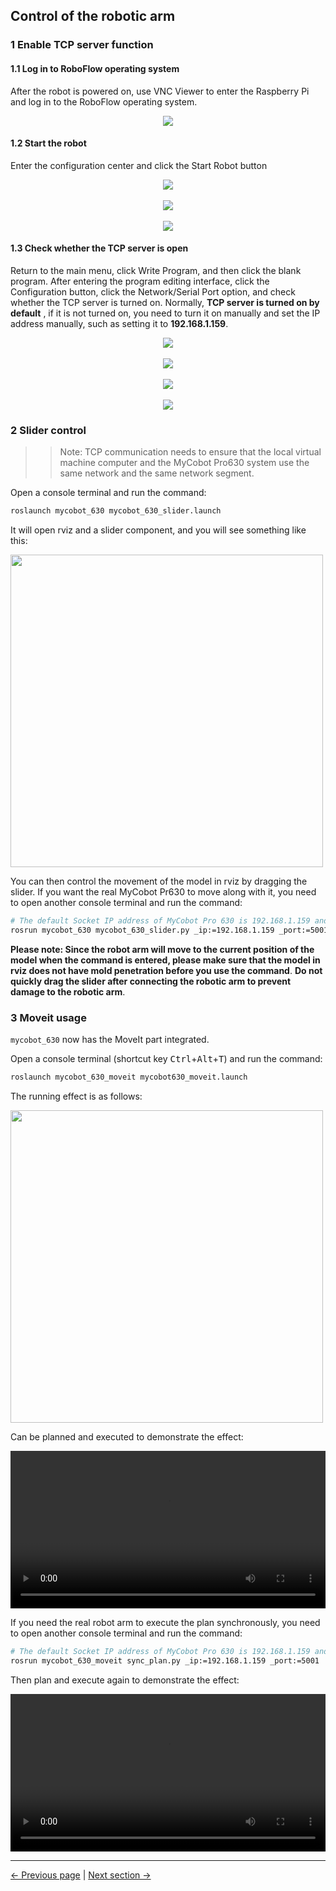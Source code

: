 ## Control of the robotic arm

### 1 Enable TCP server function

#### 1.1 Log in to RoboFlow operating system

After the robot is powered on, use VNC Viewer to enter the Raspberry Pi and log in to the RoboFlow operating system.

<div align=center><img src="../../resources/11-ApplicationBaseROS/robotflow1.png"></div>

#### 1.2 Start the robot

Enter the configuration center and click the Start Robot button

<div align=center><img src="../../resources/11-ApplicationBaseROS/robotflow2.png"></div>
<br>
<div align=center><img src="../../resources/11-ApplicationBaseROS/robotflow3.png"></div>
<br>
<div align=center><img src="../../resources/11-ApplicationBaseROS/robotflow4.png"></div>

#### 1.3 Check whether the TCP server is open

Return to the main menu, click Write Program, and then click the blank program. After entering the program editing interface, click the Configuration button, click the Network/Serial Port option, and check whether the TCP server is turned on. Normally, **TCP server is turned on by default** , if it is not turned on, you need to turn it on manually and set the IP address manually, such as setting it to **192.168.1.159**.

<div align=center><img src="../../resources/11-ApplicationBaseROS/robotflow5.png"></div>
<br>
<div align=center><img src="../../resources/11-ApplicationBaseROS/robotflow6.png"></div>
<br>
<div align=center><img src="../../resources/11-ApplicationBaseROS/robotflow7.png"></div>
<br>
<div align=center><img src="../../resources/11-ApplicationBaseROS/robotflow8.png"></div>

### 2 Slider control

>>Note: TCP communication needs to ensure that the local virtual machine computer and the MyCobot Pro630 system use the same network and the same network segment.

Open a console terminal and run the command:

```bash
roslaunch mycobot_630 mycobot_630_slider.launch
```

It will open rviz and a slider component, and you will see something like this:

<img src =../../resources/11-ApplicationBaseROS/pro630_slider_control.png
width ="500" align ="center">

You can then control the movement of the model in rviz by dragging the slider. If you want the real MyCobot Pr630 to move along with it, you need to open another console terminal and run the command:

```bash
# The default Socket IP address of MyCobot Pro 630 is 192.168.1.159 and the port number is 5001. If it is inconsistent, it can be modified according to the actual IP address.
rosrun mycobot_630 mycobot_630_slider.py _ip:=192.168.1.159 _port:=5001
```

**Please note: Since the robot arm will move to the current position of the model when the command is entered, please make sure that the model in rviz does not have mold penetration before you use the command**.
**Do not quickly drag the slider after connecting the robotic arm to prevent damage to the robotic arm**.

### 3 Moveit usage

`mycobot_630` now has the MoveIt part integrated.

Open a console terminal (shortcut key <kbd>Ctrl</kbd>+<kbd>Alt</kbd>+<kbd>T</kbd>) and run the command:

```bash
roslaunch mycobot_630_moveit mycobot630_moveit.launch
```

The running effect is as follows:

<img src =../../resources/11-ApplicationBaseROS/pro630_moveit.png
width ="500" align ="center">

Can be planned and executed to demonstrate the effect:

<video id="my-video" class="video-js" controls preload="auto" width="100%"
poster="" data-setup='{"aspectRatio":"16:9"}'>
   <source src="../../resources/11-ApplicationBaseROS/pro630_moveit.mp4" type='video/mp4' >
</video>

If you need the real robot arm to execute the plan synchronously, you need to open another console terminal and run the command:

```bash
# The default Socket IP address of MyCobot Pro 630 is 192.168.1.159 and the port number is 5001. If it is inconsistent, it can be modified according to the actual IP address.
rosrun mycobot_630_moveit sync_plan.py _ip:=192.168.1.159 _port:=5001
```

Then plan and execute again to demonstrate the effect:

<video id="my-video" class="video-js" controls preload="auto" width="100%"
poster="" data-setup='{"aspectRatio":"16:9"}'>
   <source src="../../resources/11-ApplicationBaseROS/pro630_moveit.mp4" type='video/mp4' >
</video>

---

[← Previous page](11.1.3-RvizIntroduction.md) | [Next section →](../11.2-ROS2/README.md)